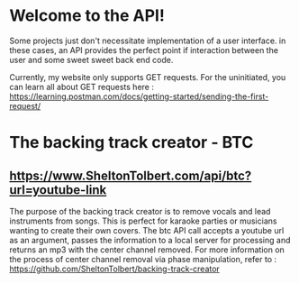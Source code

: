 
# Welcome to the API!

Some projects just don't necessitate implementation of a user interface. in these cases, an API provides the perfect point if interaction between the user and some sweet sweet back end code.

Currently, my website only supports GET requests. For the uninitiated, you can learn all about GET requests here : https://learning.postman.com/docs/getting-started/sending-the-first-request/



# The backing track creator - BTC 

## https://www.SheltonTolbert.com/api/btc?url=youtube-link 

The purpose of the backing track creator is to remove vocals and lead instruments from songs. This is perfect for karaoke parties or musicians wanting to create their own covers. 
The btc API call accepts a youtube url as an argument, passes the information to a local server for processing and returns an mp3 with the center channel removed. 
For more information on the process of center channel removal via phase manipulation, refer to : https://github.com/SheltonTolbert/backing-track-creator 
